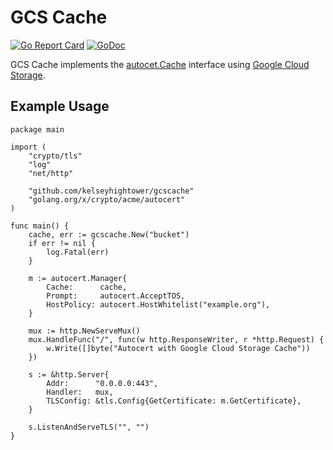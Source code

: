 # GCS Cache

[![Go Report Card](https://goreportcard.com/badge/github.com/kelseyhightower/gcscache)](https://goreportcard.com/report/github.com/kelseyhightower/gcscache) [![GoDoc](https://godoc.org/github.com/kelseyhightower/gcscache?status.svg)](https://godoc.org/github.com/kelseyhightower/gcscache)

GCS Cache implements the [autocet.Cache](https://godoc.org/golang.org/x/crypto/acme/autocert#Cache) interface using [Google Cloud Storage](https://cloud.google.com/storage/).

## Example Usage

```
package main

import (
    "crypto/tls"
    "log"
    "net/http"

    "github.com/kelseyhightower/gcscache"
    "golang.org/x/crypto/acme/autocert"
)

func main() {
    cache, err := gcscache.New("bucket")
    if err != nil {
        log.Fatal(err)
    }

    m := autocert.Manager{
        Cache:      cache,
        Prompt:     autocert.AcceptTOS,
        HostPolicy: autocert.HostWhitelist("example.org"),
    }

    mux := http.NewServeMux()
    mux.HandleFunc("/", func(w http.ResponseWriter, r *http.Request) {
        w.Write([]byte("Autocert with Google Cloud Storage Cache"))
    })

    s := &http.Server{
        Addr:      "0.0.0.0:443",
        Handler:   mux,
        TLSConfig: &tls.Config{GetCertificate: m.GetCertificate},
    }

    s.ListenAndServeTLS("", "")
}
```
